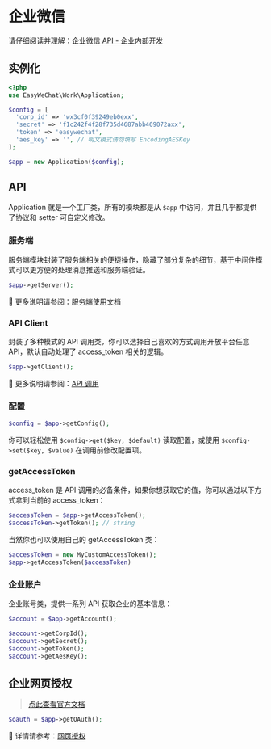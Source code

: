 # 企业微信

请仔细阅读并理解：[企业微信 API - 企业内部开发](https://open.work.weixin.qq.com/api/doc/90000/90135/90664)

## 实例化

```php
<?php
use EasyWeChat\Work\Application;

$config = [
  'corp_id' => 'wx3cf0f39249eb0exx',
  'secret' => 'f1c242f4f28f735d4687abb469072axx',
  'token' => 'easywechat',
  'aes_key' => '', // 明文模式请勿填写 EncodingAESKey
];

$app = new Application($config);
```

## API

Application 就是一个工厂类，所有的模块都是从 `$app` 中访问，并且几乎都提供了协议和 setter 可自定义修改。

### 服务端

服务端模块封装了服务端相关的便捷操作，隐藏了部分复杂的细节，基于中间件模式可以更方便的处理消息推送和服务端验证。

```php
$app->getServer();
```

:book: 更多说明请参阅：[服务端使用文档](server.md)

### API Client

封装了多种模式的 API 调用类，你可以选择自己喜欢的方式调用开放平台任意 API，默认自动处理了 access_token 相关的逻辑。

```php
$app->getClient();
```

:book: 更多说明请参阅：[API 调用](../client.md)

### 配置

```php
$config = $app->getConfig();
```

你可以轻松使用 `$config->get($key, $default)` 读取配置，或使用 `$config->set($key, $value)` 在调用前修改配置项。

### getAccessToken

access_token 是 API 调用的必备条件，如果你想获取它的值，你可以通过以下方式拿到当前的 access_token：

```php
$accessToken = $app->getAccessToken();
$accessToken->getToken(); // string
```

当然你也可以使用自己的 getAccessToken 类：

```php
$accessToken = new MyCustomAccessToken();
$app->getAccessToken($accessToken)
```

### 企业账户

企业账号类，提供一系列 API 获取企业的基本信息：

```php
$account = $app->getAccount();

$account->getCorpId();
$account->getSecret();
$account->getToken();
$account->getAesKey();
```

## 企业网页授权

> [点此查看官方文档](https://open.work.weixin.qq.com/api/doc/90000/90135/91020)

```php
$oauth = $app->getOAuth();
```

:book: 详情请参考：[网页授权](./oauth.md)
